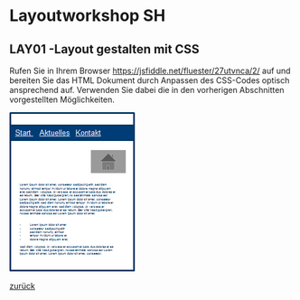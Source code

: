 # Layoutworkshop SH

## LAY01 -Layout gestalten mit CSS
Rufen Sie in Ihrem Browser https://jsfiddle.net/fluester/27utvnca/2/ auf und bereiten Sie das HTML Dokument durch Anpassen des CSS-Codes optisch ansprechend auf. Verwenden Sie dabei die in den vorherigen Abschnitten vorgestellten Möglichkeiten.

![Vorlage](/assets/thumb.png "Vorlage")

[zurück](../../README.md)


